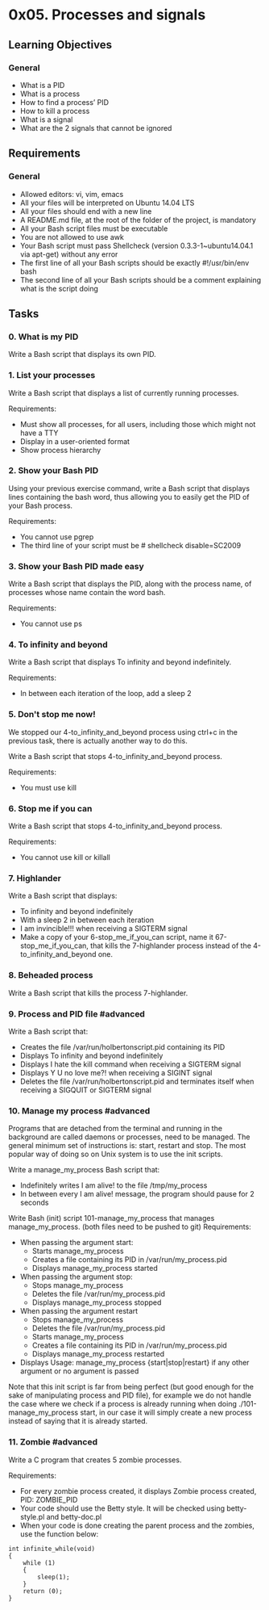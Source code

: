 # 0x05. Processes and signals
## Learning Objectives
### General
* What is a PID
* What is a process
* How to find a process’ PID
* How to kill a process
* What is a signal
* What are the 2 signals that cannot be ignored

## Requirements
### General
* Allowed editors: vi, vim, emacs
* All your files will be interpreted on Ubuntu 14.04 LTS
* All your files should end with a new line
* A README.md file, at the root of the folder of the project, is mandatory
* All your Bash script files must be executable
* You are not allowed to use awk
* Your Bash script must pass Shellcheck (version 0.3.3-1~ubuntu14.04.1 via apt-get) without any error
* The first line of all your Bash scripts should be exactly #!/usr/bin/env bash
* The second line of all your Bash scripts should be a comment explaining what is the script doing

## Tasks
### 0. What is my PID
Write a Bash script that displays its own PID.

### 1. List your processes
Write a Bash script that displays a list of currently running processes.

Requirements:
* Must show all processes, for all users, including those which might not have a TTY
* Display in a user-oriented format
* Show process hierarchy

### 2. Show your Bash PID
Using your previous exercise command, write a Bash script that displays lines containing the bash word, thus allowing you to easily get the PID of your Bash process.

Requirements:
* You cannot use pgrep
* The third line of your script must be # shellcheck disable=SC2009 

### 3. Show your Bash PID made easy
Write a Bash script that displays the PID, along with the process name, of processes whose name contain the word bash.

Requirements:
* You cannot use ps

### 4. To infinity and beyond
Write a Bash script that displays To infinity and beyond indefinitely.

Requirements:
* In between each iteration of the loop, add a sleep 2

### 5. Don't stop me now!
We stopped our 4-to_infinity_and_beyond process using ctrl+c in the previous task, there is actually another way to do this.

Write a Bash script that stops 4-to_infinity_and_beyond process.

Requirements:
* You must use kill

### 6. Stop me if you can
Write a Bash script that stops 4-to_infinity_and_beyond process.

Requirements:
* You cannot use kill or killall

### 7. Highlander
Write a Bash script that displays:

* To infinity and beyond indefinitely
* With a sleep 2 in between each iteration
* I am invincible!!! when receiving a SIGTERM signal
* Make a copy of your 6-stop_me_if_you_can script, name it 67-stop_me_if_you_can, that kills the 7-highlander process instead of the 4-to_infinity_and_beyond one.

### 8. Beheaded process
Write a Bash script that kills the process 7-highlander.

### 9. Process and PID file #advanced
Write a Bash script that:

* Creates the file /var/run/holbertonscript.pid containing its PID
* Displays To infinity and beyond indefinitely
* Displays I hate the kill command when receiving a SIGTERM signal
* Displays Y U no love me?! when receiving a SIGINT signal
* Deletes the file /var/run/holbertonscript.pid and terminates itself when receiving a SIGQUIT or SIGTERM signal

### 10. Manage my process #advanced
Programs that are detached from the terminal and running in the background are called daemons or processes, need to be managed. The general minimum set of instructions is: start, restart and stop. The most popular way of doing so on Unix system is to use the init scripts.

Write a manage_my_process Bash script that:
* Indefinitely writes I am alive! to the file /tmp/my_process
* In between every I am alive! message, the program should pause for 2 seconds

Write Bash (init) script 101-manage_my_process that manages manage_my_process. (both files need to be pushed to git)
Requirements:
* When passing the argument start:
    - Starts manage_my_process
    - Creates a file containing its PID in /var/run/my_process.pid
    - Displays manage_my_process started
* When passing the argument stop:
    - Stops manage_my_process
    - Deletes the file /var/run/my_process.pid
    - Displays manage_my_process stopped
* When passing the argument restart
    - Stops manage_my_process
    - Deletes the file /var/run/my_process.pid
    - Starts manage_my_process
    - Creates a file containing its PID in /var/run/my_process.pid
    - Displays manage_my_process restarted
* Displays Usage: manage_my_process {start|stop|restart} if any other argument or no argument is passed

Note that this init script is far from being perfect (but good enough for the sake of manipulating process and PID file), for example we do not handle the case where we check if a process is already running when doing ./101-manage_my_process start, in our case it will simply create a new process instead of saying that it is already started.

### 11. Zombie #advanced
Write a C program that creates 5 zombie processes.

Requirements:
* For every zombie process created, it displays Zombie process created, PID: ZOMBIE_PID
* Your code should use the Betty style. It will be checked using betty-style.pl and betty-doc.pl
* When your code is done creating the parent process and the zombies, use the function below:
```
int infinite_while(void)
{
    while (1)
    {
        sleep(1);
    }
    return (0);
}
```
